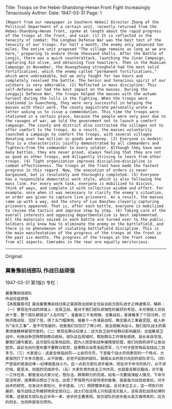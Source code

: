 Title: Troops on the Hebei-Shandong-Henan Front Fight Increasingly Tenaciously
Author: 
Date: 1947-03-31
Page: 1

    [Report from our newspaper in Southern Hebei] Director Zhong of the Political Department of a certain unit, recently returned from the Hebei-Shandong-Henan front, spoke at length about the rapid progress of the troops at the front, and said: (1) It is reflected in the tenacity of combat: The Longbao Defense War was the best test of the tenacity of our troops. For half a month, the enemy only advanced ten miles. The entire unit proposed "The village remains as long as we are here," preparing to endure three thousand shells. After the Battle of Longji, there was a quick counterattack, launching the Jinan Campaign, capturing Xin alive, and obtaining five howitzers. Then in the Huaxian Campaign in November, the Huangzhuang stronghold had the most solid fortifications, which the enemy called "permanent fortifications," which were unbreakable, but we only fought for two hours and completely resolved the battle. The heroic and tenacious spirit of our soldiers is very admirable. (2) Reflected in mass discipline: This self-defense war had the best impact on the masses. During the Longguji Defense War, the troops helped the masses with the autumn harvest during the lulls in the fighting. When the troops were stationed in Guancheng, they were very successful in helping the masses with their work. The county magistrate personally wrote a letter asking us to issue a commendation. This time the troops were stationed in a certain place, because the people were very poor due to the ravages of war, we told the government not to launch a comfort campaign. The county and district also instructed the villages not to offer comfort to the troops. As a result, the masses voluntarily launched a campaign to comfort the troops, with several villages donating over two million in goods and money. (3) Everyone is modest: This is a characteristic jointly demonstrated by all commanders and fighters—from the commander to every soldier. Although they have won many battles, they are never proud, always feeling that they are not as good as other troops, and diligently striving to learn from other troops. (4) Tight organization improves discipline—discipline is combat effectiveness. The troops at the front have made the fastest progress in this regard. Now, the execution of orders is never bargained, but is resolutely and thoroughly completed. (5) Everyone has a responsible democratic work style, which is also following the mass line. For every work task, everyone is mobilized to discuss, think of ways, and complete it with collective wisdom and effort. For example, once when it was necessary to clarify the enemy's situation, an order was given to capture live prisoners. As a result, the masses came up with a way, and the story of Luo Baozhou cleverly capturing prisoners appeared. That is, after each battle, everyone is mobilized to review the tactics and improve step by step. (6) Taking care of the overall interests and opposing departmentalism is best implemented. All the materials seized in each battle are turned over to the public. Soldiers only know how to eliminate the enemy on the battlefield, and there is no phenomenon of violating battlefield discipline. This is the main manifestation of the progress of the troops at the front in the past six months. The progress of the troops at the front comes from all aspects. Comrades in the rear are equally meritorious.



<hr /> 

Original: 


### 冀鲁豫前线部队  作战日益顽强

1947-03-31
第1版()
专栏：

    冀鲁豫前线部队
    作战日益顽强
    【本报冀南讯】甫自冀鲁豫前线归来之某部政治部钟主任纵谈前方部队进步之神速情况，略称：（一）表现在作战的顽强上：龙保卫战，是对于我们部队顽强性的最好的考验，半月使敌人仅前进十里，整个部队都提出“人在村在”，准备挨三千发炮弹。龙集战后，紧接着来了个回马枪，打响济南战役，活捉了信，得了五门榴弹炮，接着十一月滑县战役，黄庄据点工事最坚固，敌人称为“永久工事”，是不可攻破的，但是我们仅仅打了两小时，就全部解决战斗。我们部队战士的英勇顽强精神是很可爱的。（二）表现在群众纪律上：这次自卫战中给群众影响最好。龙崮集保卫战中，利用战争空隙帮助群众收秋。部队驻在观城时，帮助群众工作很有成绩，县长亲自写信，要我们通令嘉奖。这次部队在某地驻防，因为人民受到战争摧残很贫困，我们向政府讲不让发动慰劳。县区也向村里布置不要群众慰劳，结果群众自愿发起劳军，几个村子慰劳物品及钱达二百多万。（三）大家虚心：这是全体指战员——上自司令员，下至每个战士共同表现的一个特点，大家虽然打了许多次胜仗，从不骄傲，总觉不如别的部队，兢兢业业的努力向别的部队学习。（四）严密组织提高纪律——纪律就是战斗力。这一点前方部队进步最快，现在对于命令的执行，从不讲价钱，是坚决、彻底的完成命令。（五）大家负责的民主工作作风，也就是走群众路线，对于每一工作任务，都是发动大家讨论，想办法，群策群力的完成。如有一次要搞清敌人情况，下命令捉活俘虏，结果群众想出了办法，出现了罗保周巧计捉俘虏的故事。就是每次战役结束后，对于战术的研究，也发动大家检讨，步步提高。（六）照顾整体利益，反对本位主义，这一项执行的最好，每次战役之所缴获物资全部归公，战士们在战场上只知道消灭敌人，没有违犯战场纪律的现象。这是前方部队在近半年一来，进步的主要表现。前方部队的进步是从各方面得来的。后方的同志，也同样是有功劳的。
